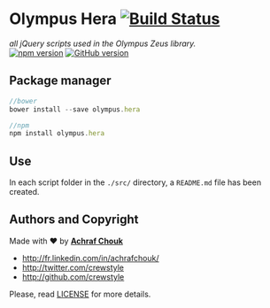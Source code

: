 # Olympus Hera [![Build Status](https://travis-ci.org/crewstyle/olympushera.svg)](https://travis-ci.org/crewstyle/olympushera)

_all jQuery scripts used in the Olympus Zeus library._  
[![npm version](https://badge.fury.io/js/olympushera.svg)](https://badge.fury.io/js/olympushera)
[![GitHub version](https://badge.fury.io/gh/crewstyle%2Folympushera.svg)](https://badge.fury.io/gh/crewstyle%2Folympushera)  


## Package manager

````javascript
//bower
bower install --save olympus.hera
````

````javascript
//npm
npm install olympus.hera
````


## Use

In each script folder in the `./src/` directory, a `README.md` file has been created.


## Authors and Copyright

Made with ♥ by **[Achraf Chouk](http://github.com/crewstyle "Achraf Chouk")**

+ http://fr.linkedin.com/in/achrafchouk/
+ http://twitter.com/crewstyle
+ http://github.com/crewstyle

Please, read [LICENSE](https://github.com/crewstyle/OlympusHera/blob/master/LICENSE "LICENSE") for more details.
